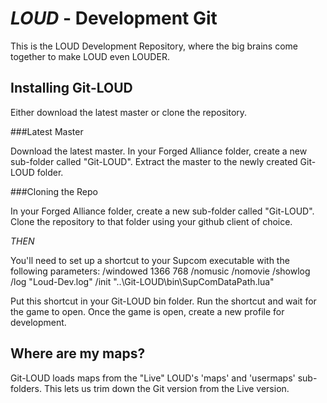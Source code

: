 # _LOUD_ - Development Git

This is the LOUD Development Repository, where the big brains come together to make LOUD even LOUDER.

## Installing Git-LOUD
Either download the latest master or clone the repository.

###Latest Master

Download the latest master.
In your Forged Alliance folder, create a new sub-folder called "Git-LOUD".
Extract the master to the newly created Git-LOUD folder.

###Cloning the Repo

In your Forged Alliance folder, create a new sub-folder called "Git-LOUD".
Clone the repository to that folder using your github client of choice.

_THEN_

You'll need to set up a shortcut to your Supcom executable with the following parameters:
/windowed 1366 768 /nomusic /nomovie /showlog /log "Loud-Dev.log" /init "..\Git-LOUD\bin\SupComDataPath.lua"

Put this shortcut in your Git-LOUD bin folder. Run the shortcut and wait for the game to open.
Once the game is open, create a new profile for development.

## Where are my maps?

Git-LOUD loads maps from the "Live" LOUD's 'maps' and 'usermaps' sub-folders. This lets us trim down the Git version from the Live version.
